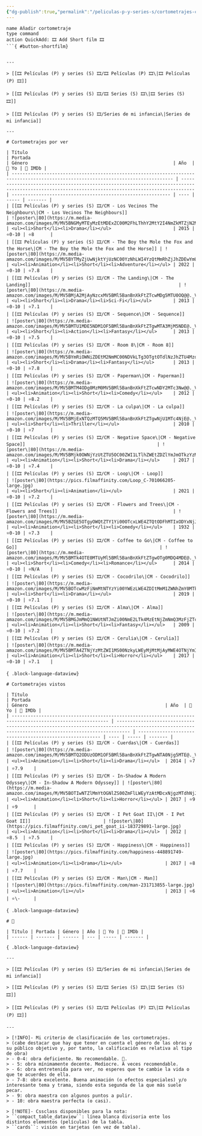 ```yaml
---
{"dg-publish":true,"permalink":"/peliculas-p-y-series-s/cortometrajes-cm/"}
---
```



```button
name Añadir cortometraje
type command
action QuickAdd: 🎞️ Add Short film 🎞️
```{ #button-shortfilm}


---

> [[🎞️ Películas (P) y series (S) 🎞️/🎞️ Películas (P) 🎞️\|🎞️ Películas (P) 🎞️]]

> [[🎞️ Películas (P) y series (S) 🎞️/🎞️ Series (S) 🎞️\|🎞️ Series (S) 🎞️]]

> [[🎞️ Películas (P) y series (S) 🎞️/Series de mi infancia\|Series de mi infancia]]

---

# Cortometrajes por ver

| Título                                                                                                                             | Portada                                                                                                                                           | Género                                                      | Año  | 🌟 Yo | 🌟 IMDb |
| ---------------------------------------------------------------------------------------------------------------------------------- | ------------------------------------------------------------------------------------------------------------------------------------------------- | ----------------------------------------------------------- | ---- | ----- | ------- |
| [[🎞️ Películas (P) y series (S) 🎞️/CM - Los Vecinos The Neighbours\|CM - Los Vecinos The Neighbours]]                         | ![poster\|80](https://m.media-amazon.com/images/M/MV5BNGMyMTEyMzEtMDExZC00M2FhLThhY2MtY2I4NmZkMTZjN2M3XkEyXkFqcGdeQXVyNTE3MjQ5ODU@._V1_SX300.jpg) | <ul><li>Short</li><li>Drama</li></ul>                       | 2015 | ⭐0-10 | ⭐8      |
| [[🎞️ Películas (P) y series (S) 🎞️/CM - The Boy the Mole the Fox and the Horse\|CM - The Boy the Mole the Fox and the Horse]] | ![poster\|80](https://m.media-amazon.com/images/M/MV5BYTMyZjUwNjktYjUzNC00YzNhLWI4YzQtMmRhZjJhZDEwYmUyXkEyXkFqcGdeQXVyMTUzMTg2ODkz._V1_SX300.jpg) | <ul><li>Animation</li><li>Short</li><li>Adventure</li></ul> | 2022 | ⭐0-10 | ⭐7.8    |
| [[🎞️ Películas (P) y series (S) 🎞️/CM - The Landing\|CM - The Landing]]                                                       | ![poster\|80](https://m.media-amazon.com/images/M/MV5BMjA2MjAyNzcxMV5BMl5BanBnXkFtZTcwMDg5MTU0OQ@@._V1_SX300.jpg)                                 | <ul><li>Short</li><li>Drama</li><li>Sci-Fi</li></ul>        | 2013 | ⭐0-10 | ⭐7.1    |
| [[🎞️ Películas (P) y series (S) 🎞️/CM - Sequence\|CM - Sequence]]                                                             | ![poster\|80](https://m.media-amazon.com/images/M/MV5BMTU1MDE5NDM1OF5BMl5BanBnXkFtZTgwMTA3MjM5NDE@._V1_SX300.jpg)                                 | <ul><li>Short</li><li>Action</li><li>Fantasy</li></ul>      | 2013 | ⭐0-10 | ⭐7.5    |
| [[🎞️ Películas (P) y series (S) 🎞️/CM - Room 8\|CM - Room 8]]                                                                 | ![poster\|80](https://m.media-amazon.com/images/M/MV5BYmRiOWNiZDEtM2NmMC00NDVkLTg3OTgtOTdlNzJhZTU4MzdmXkEyXkFqcGdeQXVyMzI0Mzk2NjA@._V1_SX300.jpg) | <ul><li>Short</li><li>Drama</li><li>Fantasy</li></ul>       | 2013 | ⭐0-10 | ⭐7.8    |
| [[🎞️ Películas (P) y series (S) 🎞️/CM - Paperman\|CM - Paperman]]                                                             | ![poster\|80](https://m.media-amazon.com/images/M/MV5BMTM4ODg0MzM0MV5BMl5BanBnXkFtZTcwNDY2MTc3Nw@@._V1_SX300.jpg)                                 | <ul><li>Animation</li><li>Short</li><li>Comedy</li></ul>    | 2012 | ⭐0-10 | ⭐8.2    |
| [[🎞️ Películas (P) y series (S) 🎞️/CM - La culpa\|CM - La culpa]]                                                             | ![poster\|80](https://m.media-amazon.com/images/M/MV5BMjExNTQzMTQ5MV5BMl5BanBnXkFtZTgwNjU1MTc4NjE@._V1_SX300.jpg)                                 | <ul><li>Short</li><li>Thriller</li></ul>                    | 2010 | ⭐0-10 | ⭐7      |
| [[🎞️ Películas (P) y series (S) 🎞️/CM - Negative Space\|CM - Negative Space]]                                                 | ![poster\|80](https://m.media-amazon.com/images/M/MV5BMjk0OWNjYzUtZTU5OC00ZWI1LTlhZWEtZDZlYmJmOTkzYzM1XkEyXkFqcGdeQXVyNDE5MTU2MDE@._V1_SX300.jpg) | <ul><li>Animation</li><li>Short</li><li>Drama</li></ul>     | 2017 | ⭐0-10 | ⭐7.4    |
| [[🎞️ Películas (P) y series (S) 🎞️/CM - Loop\|CM - Loop]]                                                                     | ![poster\|80](https://pics.filmaffinity.com/Loop_C-701066205-large.jpg)                                                                           | <ul><li>Short</li><li>Animation</li></ul>                   | 2021 | ⭐0-10 | ⭐7.2    |
| [[🎞️ Películas (P) y series (S) 🎞️/CM - Flowers and Trees\|CM - Flowers and Trees]]                                           | ![poster\|80](https://m.media-amazon.com/images/M/MV5BZGE5OTgyOWQtZTY1Yi00OTcxLWE4ZTQtODFhMTIxODYxNjJmXkEyXkFqcGdeQXVyMjQ2MTk1OTE@._V1_SX300.jpg) | <ul><li>Animation</li><li>Short</li><li>Comedy</li></ul>    | 1932 | ⭐0-10 | ⭐7.3    |
| [[🎞️ Películas (P) y series (S) 🎞️/CM - Coffee to Go\|CM - Coffee to Go]]                                                     | ![poster\|80](https://m.media-amazon.com/images/M/MV5BMTk4OTE0MTUyMl5BMl5BanBnXkFtZTgwOTg0MDQ4MDE@._V1_SX300.jpg)                                 | <ul><li>Short</li><li>Comedy</li><li>Romance</li></ul>      | 2014 | ⭐0-10 | ⭐N/A    |
| [[🎞️ Películas (P) y series (S) 🎞️/CM - Cocodrilo\|CM - Cocodrilo]]                                                           | ![poster\|80](https://m.media-amazon.com/images/M/MV5BOTcwMzFiNmMtNTYzYi00YWEzLWE4ZDItMmM1ZWNhZmY0MTk5XkEyXkFqcGdeQXVyNTczNjgxODU@._V1_SX300.jpg) | <ul><li>Short</li><li>Drama</li></ul>                       | 2019 | ⭐0-10 | ⭐7.1    |
| [[🎞️ Películas (P) y series (S) 🎞️/CM - Alma\|CM - Alma]]                                                                     | ![poster\|80](https://m.media-amazon.com/images/M/MV5BMGJmMmQ1NWUtNTJmZi00NmE2LTk4MzEtNjZmNmQ3MzFjZTc0XkEyXkFqcGdeQXVyNDE5MTU2MDE@._V1_SX300.jpg) | <ul><li>Animation</li><li>Short</li><li>Fantasy</li></ul>   | 2009 | ⭐0-10 | ⭐7.2    |
| [[🎞️ Películas (P) y series (S) 🎞️/CM - Cerulia\|CM - Cerulia]]                                                               | ![poster\|80](https://m.media-amazon.com/images/M/MV5BMTA4ZTNjYzMtZWI1MS00NzkyLWEyMjMtMjAyMWE4OTNjYmI4XkEyXkFqcGdeQXVyMzYwNjE0Mg@@._V1_SX300.jpg) | <ul><li>Animation</li><li>Short</li><li>Horror</li></ul>    | 2017 | ⭐0-10 | ⭐7.1    |

{ .block-language-dataview}

# Cortometrajes vistos

| Título                                                                                                     | Portada                                                                                                                                           | Género                                                   | Año  | 🌟 Yo | 🌟 IMDb |
| ---------------------------------------------------------------------------------------------------------- | ------------------------------------------------------------------------------------------------------------------------------------------------- | -------------------------------------------------------- | ---- | ----- | ------- |
| [[🎞️ Películas (P) y series (S) 🎞️/CM - Cuerdas\|CM - Cuerdas]]                                       | ![poster\|80](https://m.media-amazon.com/images/M/MV5BMTQ2ODUzODM1OF5BMl5BanBnXkFtZTgwNTA0Njg5MTE@._V1_SX300.jpg)                                 | <ul><li>Animation</li><li>Short</li><li>Drama</li></ul>  | 2014 | ⭐7    | ⭐7.9    |
| [[🎞️ Películas (P) y series (S) 🎞️/CM - In-Shadow A Modern Odyssey\|CM - In-Shadow A Modern Odyssey]] | ![poster\|80](https://m.media-amazon.com/images/M/MV5BOTIwNTZlMmYtOGNlZS00ZmFlLWEyYzAtMDcxNjgzMTdhNjJkXkEyXkFqcGdeQXVyNTExOTc5NDc@._V1_SX300.jpg) | <ul><li>Animation</li><li>Short</li><li>Horror</li></ul> | 2017 | ⭐9    | ⭐9      |
| [[🎞️ Películas (P) y series (S) 🎞️/CM - I Pet Goat II\|CM - I Pet Goat II]]                           | ![poster\|80](https://pics.filmaffinity.com/i_pet_goat_ii-183729891-large.jpg)                                                                    | <ul><li>Animation</li><li>Short</li><li>Drama</li></ul>  | 2012 | ⭐8.5  | ⭐7.5    |
| [[🎞️ Películas (P) y series (S) 🎞️/CM - Happiness\|CM - Happiness]]                                   | ![poster\|80](https://pics.filmaffinity.com/happiness-448891749-large.jpg)                                                                        | <ul><li>Animation</li><li>Drama</li></ul>                | 2017 | ⭐8    | ⭐7.7    |
| [[🎞️ Películas (P) y series (S) 🎞️/CM - Man\|CM - Man]]                                               | ![poster\|80](https://pics.filmaffinity.com/man-231713855-large.jpg)                                                                              | <ul><li>Animation</li></ul>                              | 2013 | ⭐6    | ⭐\-     |

{ .block-language-dataview}

# 💩

| Título | Portada | Género | Año | 🌟 Yo | 🌟 IMDb |
| ------ | ------- | ------ | --- | ----- | ------- |

{ .block-language-dataview}

---

> [[🎞️ Películas (P) y series (S) 🎞️/Series de mi infancia\|Series de mi infancia]]

> [[🎞️ Películas (P) y series (S) 🎞️/🎞️ Series (S) 🎞️\|🎞️ Series (S) 🎞️]]

> [[🎞️ Películas (P) y series (S) 🎞️/🎞️ Películas (P) 🎞️\|🎞️ Películas (P) 🎞️]]

---

> [!INFO]- Mi criterio de clasificación de los cortometrajes.
> (cabe destacar que hay que tener en cuenta el género de las obras y su público objetivo y, por tanto, la calificación es relativa al tipo de obra)
> - 0-4: obra deficiente. No recomendable. 💩.
> - 5: obra mínimamente decente. Mediocre. A veces recomendable.
> - 6: obra entretenida para ver, no esperes que te cambie la vida o que te acuerdes de ella.
> - 7-8: obra excelente. Buena animación (o efectos especiales) y/o interesante tema y trama, siendo esta segunda de la que más suele pecar.
> - 9: obra maestra con algunos puntos a pulir.
> - 10: obra maestra perfecta (o casi).

> [!NOTE]- Cssclass disponibles para la nota:
> ``compact_table_dataview``: línea blanca divisoria ente los distintos elementos (películas) de la tabla.
> ``cards``: visión en tarjetas (en vez de tabla).